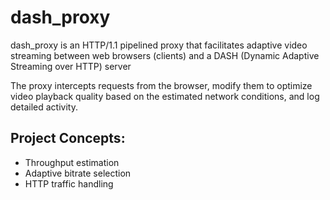 # dash_proxy
dash_proxy is an HTTP/1.1 pipelined proxy that facilitates adaptive video streaming between web browsers (clients) and a DASH (Dynamic Adaptive Streaming over HTTP) server

The proxy intercepts requests from the browser, modify them to optimize video playback quality based on the estimated network conditions, and log detailed activity. 

## Project Concepts:
- Throughput estimation
- Adaptive bitrate selection
- HTTP traffic handling
